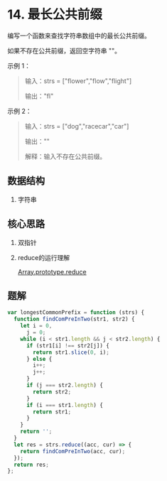 # 14. 最长公共前缀
编写一个函数来查找字符串数组中的最长公共前缀。

如果不存在公共前缀，返回空字符串 ""。

示例 1：

> 输入：strs = ["flower","flow","flight"]
> 
> 输出："fl"


示例 2：

> 输入：strs = ["dog","racecar","car"]
> 
> 输出：""
> 
> 解释：输入不存在公共前缀。

## 数据结构
1. 字符串

## 核心思路
1. 双指针
2. reduce的运行理解
  
    [Array.prototype.reduce](https://developer.mozilla.org/zh-CN/docs/Web/JavaScript/Reference/Global_Objects/Array/Reduce)

## 题解
```js
var longestCommonPrefix = function (strs) {
  function findComPreInTwo(str1, str2) {
    let i = 0,
      j = 0;
    while (i < str1.length && j < str2.length) {
      if (str1[i] !== str2[j]) {
        return str1.slice(0, i);
      } else {
        i++;
        j++;
      }
      if (j === str2.length) {
        return str2;
      }
      if (i === str1.length) {
        return str1;
      }
    }
    return '';
  }
  let res = strs.reduce((acc, cur) => {
    return findComPreInTwo(acc, cur);
  });
  return res;
};
```